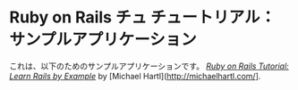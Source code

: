 # Ruby on Rails チュ チュートリアル：サンプルアプリケーション

これは、以下のためのサンプルアプリケーションです。
[*Ruby on Rails Tutorial: Learn Rails by Example*](http://railstutorial.jp/)
by [Michael Hartl](http://michaelhartl.com/].

